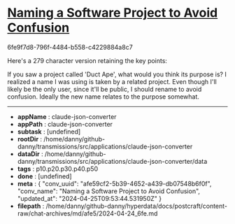 # [Naming a Software Project to Avoid Confusion](https://claude.ai/chat/afe59cf2-5b39-4652-a439-db07548b6f0f)

6fe9f7d8-796f-4484-b558-c4229884a8c7

 Here's a 279 character version retaining the key points:

If you saw a project called 'Duct Ape', what would you think its purpose is? I realized a name I was using is taken by a related project. Even though I'll likely be the only user, since it'll be public, I should rename to avoid confusion. Ideally the new name relates to the purpose somewhat.

---

* **appName** : claude-json-converter
* **appPath** : claude-json-converter
* **subtask** : [undefined]
* **rootDir** : /home/danny/github-danny/transmissions/src/applications/claude-json-converter
* **dataDir** : /home/danny/github-danny/transmissions/src/applications/claude-json-converter/data
* **tags** : p10.p20.p30.p40.p50
* **done** : [undefined]
* **meta** : {
  "conv_uuid": "afe59cf2-5b39-4652-a439-db07548b6f0f",
  "conv_name": "Naming a Software Project to Avoid Confusion",
  "updated_at": "2024-04-25T09:53:44.531950Z"
}
* **filepath** : /home/danny/github-danny/hyperdata/docs/postcraft/content-raw/chat-archives/md/afe5/2024-04-24_6fe.md